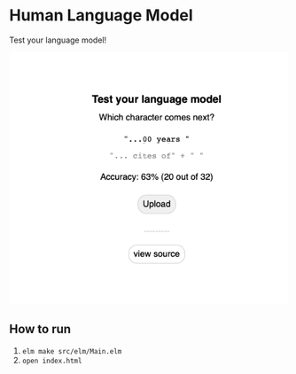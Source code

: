 # Human Language Model

Test your language model!

[![](screenshot.png)](https://torvaney.github.io/projects/human-language-model.html)

## How to run

<!-- TODO: Automate with Make or something -->
1. `elm make src/elm/Main.elm`
1. `open index.html`
